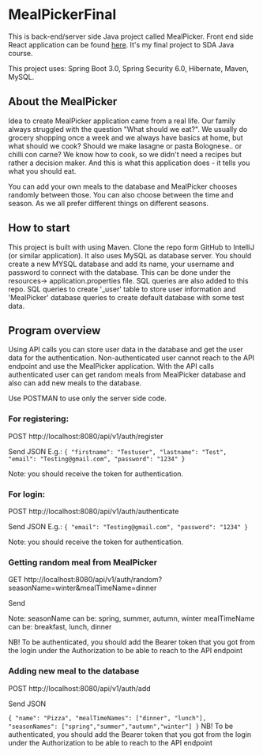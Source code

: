 # MealPickerFinal

This is back-end/server side Java project called MealPicker. Front end side React application can be found [here](https://github.com/anneliispoll/MealPickerFront). 
It's my final project to SDA Java course.

This project uses:
Spring Boot 3.0,
Spring Security 6.0,
Hibernate,
Maven,
MySQL.

## About the MealPicker

Idea to create MealPicker application came from a real life. Our family always struggled with the question "What should we eat?".
We usually do grocery shopping once a week and we always have basics at home, but what should we cook? Should we make lasagne or pasta Bolognese.. or chilli con carne?
We know how to cook, so we didn't need a recipes but rather a decision maker. And this is what this application does - it tells you what you should eat. 

You can add your own meals to the database and MealPicker chooses randomly between those. You can also choose between the time and season. 
As we all prefer different things on different seasons.

## How to start
This project is built with using Maven.
Clone the repo form GitHub to IntelliJ (or similar application).
It also uses MySQL as database server.
You should create a new MYSQL database and add its name, your username and password to connect with the database. This can be done under the resources-> application.properties file.
SQL queries are also added to this repo.
SQL queries to create '_user' table to store user information and 'MealPicker' database queries to create default database with some test data.

## Program overview
Using API calls you can store user data in the database and get the user data for the authentication.
Non-authenticated user cannot reach to the API endpoint and use the MealPicker application.
With the API calls authenticated user can get random meals from MealPicker database and also can add new meals to the database.

Use POSTMAN to use only the server side code.

### For registering:
POST http://localhost:8080/api/v1/auth/register

Send JSON
E.g.:
`{
"firstname": "Testuser",
"lastname": "Test",
"email": "Testing@gmail.com",
"password": "1234"
}`

Note: you should receive the token for authentication.

### For login:
POST http://localhost:8080/api/v1/auth/authenticate

Send JSON
E.g.:
`{
"email": "Testing@gmail.com",
"password": "1234"
}`

Note: you should receive the token for authentication.

### Getting random meal from MealPicker
GET http://localhost:8080/api/v1/auth/random?seasonName=winter&mealTimeName=dinner

Send

Note:
seasonName can be: spring, summer, autumn, winter
mealTimeName can be: breakfast, lunch, dinner

NB! To be authenticated, you should add the Bearer token that you got from the login under the Authorization to be able to reach to the API endpoint
### Adding new meal to the database
POST http://localhost:8080/api/v1/auth/add

Send JSON

`{
"name": "Pizza",
"mealTimeNames": ["dinner", "lunch"],
"seasonNames": ["spring","summer","autumn","winter"]
}`
NB! To be authenticated, you should add the Bearer token that you got from the login under the Authorization to be able to reach to the API endpoint